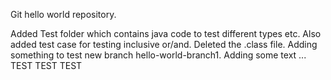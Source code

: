 Git hello world repository.


Added Test folder which contains java code to test different types etc.
Also added test case for testing inclusive or/and.
Deleted the .class file.
Adding something to test new branch hello-world-branch1.
Adding some text ...
TEST TEST TEST
